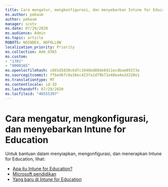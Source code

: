 ```yaml
---
title: Cara mengatur, mengkonfigurasi, dan menyebarkan Intune for Education
ms.author: pebaum
author: pebaum
manager: scotv
ms.date: 07/29/2020
ms.audience: Admin
ms.topic: article
ROBOTS: NOINDEX, NOFOLLOW
localization_priority: Priority
ms.collection: Adm_O365
ms.custom:
- "1701"
- "9000165"
ms.openlocfilehash: c865d5830c6dfc1946bd08de0411ecdbae89373e
ms.sourcegitcommit: ffbed67c0a16ec423fa1d79b71e48ea4e2d320e1
ms.translationtype: MT
ms.contentlocale: id-ID
ms.lasthandoff: 07/29/2020
ms.locfileid: "46555397"
---
```

# <a name="how-to-set-up-configure-and-deploy-intune-for-education"></a>Cara mengatur, mengkonfigurasi, dan menyebarkan Intune for Education

Untuk bantuan dalam menyiapkan, mengonfigurasi, dan menerapkan Intune for Education, lihat:

- [Apa itu Intune for Education?](https://docs.microsoft.com/intune-education/what-is-intune-for-education)
- [Microsoft pendidikan](https://www.microsoft.com/education/intune/default.aspx)
- [Yang baru di Intune for Education](https://docs.microsoft.com/intune-education/whats-new-in-edu)